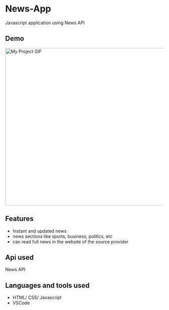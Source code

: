 # News-App
Javascript application using News API

## Demo

<img src="https://github.com/ajz21/News-App/blob/master/ezgif.com-gif-maker%20(1).gif" alt="My Project GIF" width="1000" height="500">

## Features 
- Instant and updated news
- news sections like sports, business, politics, etc 
- can read full news in the website of the source provider

## Api used

News API 

## Languages and tools used

- HTML/ CSS/ Javascript
- VSCode

